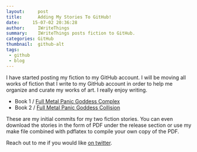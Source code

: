 ```yaml
---
layout:     post
title:      Adding My Stories To GitHub!
date:	  15-07-02 20:36:28
author:     IWriteThings
summary:    IWriteThings posts fiction to GitHub.
categories: GitHub
thumbnail:  github-alt
tags:
 - github
 - blog
---
```


I have started posting my fiction to my GitHub account. I will be moving all
works of fiction that I write to my GitHub account in order to help me organize
and curate my works of art. I really enjoy writing.

- Book 1 / [Full Metal Panic Goddess Complex][01]
- Book 2 / [Full Metal Panic Goddess Collision][02]

These are my initial commits for my two fiction stories. You can even download
the stories in the form of PDF under the release section or use my make file
combined with pdflatex to compile your own copy of the PDF.

Reach out to me if you would like [on twitter][99].

[01]: https://github.com/IWriteThings/fanfiction.fmpgcom
[02]: https://github.com/IWriteThings/fanfiction.fmpgcol
[99]: https://www.twitter.com/realtarotgamer/
